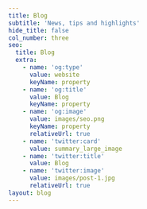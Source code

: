 ```yaml
---
title: Blog
subtitle: 'News, tips and highlights'
hide_title: false
col_number: three
seo:
  title: Blog
  extra:
    - name: 'og:type'
      value: website
      keyName: property
    - name: 'og:title'
      value: Blog
      keyName: property
    - name: 'og:image'
      value: images/seo.png
      keyName: property
      relativeUrl: true
    - name: 'twitter:card'
      value: summary_large_image
    - name: 'twitter:title'
      value: Blog
    - name: 'twitter:image'
      value: images/post-1.jpg
      relativeUrl: true
layout: blog
---
```


